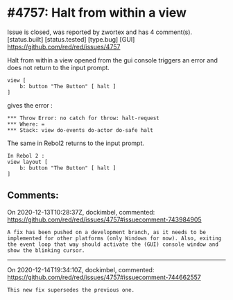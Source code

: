 
#4757: Halt from within a view
================================================================================
Issue is closed, was reported by zwortex and has 4 comment(s).
[status.built] [status.tested] [type.bug] [GUI]
<https://github.com/red/red/issues/4757>

Halt from within a view opened from the gui console triggers an error and does not return to the input prompt.

```
view [
    b: button "The Button" [ halt ]
]
```

gives the error :

```
*** Throw Error: no catch for throw: halt-request
*** Where: =
*** Stack: view do-events do-actor do-safe halt
```

The same in Rebol2 returns to the input prompt.

```
In Rebol 2 :
view layout [
    b: button "The Button" [ halt ]
]
```


Comments:
--------------------------------------------------------------------------------

On 2020-12-13T10:28:37Z, dockimbel, commented:
<https://github.com/red/red/issues/4757#issuecomment-743984905>

    A fix has been pushed on a development branch, as it needs to be implemented for other platforms (only Windows for now). Also, exiting the event loop that way should activate the (GUI) console window and show the blinking cursor.

--------------------------------------------------------------------------------

On 2020-12-14T19:34:10Z, dockimbel, commented:
<https://github.com/red/red/issues/4757#issuecomment-744662557>

    This new fix supersedes the previous one.

